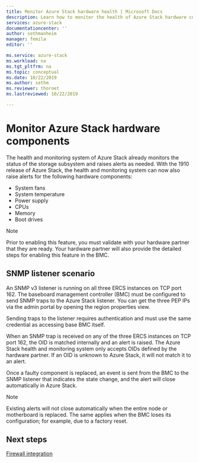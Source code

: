 ```yaml
---
title: Monitor Azure Stack hardware health | Microsoft Docs
description: Learn how to monitor the health of Azure Stack hardware components.
services: azure-stack
documentationcenter: ''
author: sethmanheim
manager: femila
editor: ''

ms.service: azure-stack
ms.workload: na
ms.tgt_pltfrm: na
ms.topic: conceptual
ms.date: 10/22/2019
ms.author: sethm
ms.reviewer: thoroet
ms.lastreviewed: 10/22/2019

---
```


# Monitor Azure Stack hardware components

The health and monitoring system of Azure Stack already monitors the status of the storage subsystem and raises alerts as needed. With the 1910 release of Azure Stack, the health and monitoring system can now also raise alerts for the following hardware components:

- System fans
- System temperature
- Power supply
- CPUs
- Memory
- Boot drives

> [!NOTE]
> Prior to enabling this feature, you must validate with your hardware partner that they are ready. Your hardware partner will also provide the detailed steps for enabling this feature in the BMC.

## SNMP listener scenario

An SNMP v3 listener is running on all three ERCS instances on TCP port 162. The baseboard management controller (BMC) must be configured to send SNMP traps to the Azure Stack listener. You can get the three PEP IPs via the admin portal by opening the region properties view.

Sending traps to the listener requires authentication and must use the same credential as accessing base BMC itself.

When an SNMP trap is received on any of the three ERCS instances on TCP port 162, the OID is matched internally and an alert is raised. The Azure Stack health and monitoring system only accepts OIDs defined by the hardware partner. If an OID is unknown to Azure Stack, it will not match it to an alert.

Once a faulty component is replaced, an event is sent from the BMC to the SNMP listener that indicates the state change, and the alert will close automatically in Azure Stack.

> [!NOTE]
> Existing alerts will not close automatically when the entire node or motherboard is replaced. The same applies when the BMC loses its configuration; for example, due to a factory reset.

## Next steps

[Firewall integration](azure-stack-firewall.md)